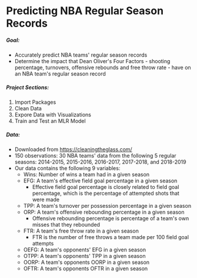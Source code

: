 # Predicting NBA Regular Season Records
##### Goal:
- Accurately predict NBA teams' regular season records
- Determine the impact that Dean Oliver's Four Factors - shooting percentage, turnovers, offensive rebounds and free throw rate - have on an NBA team's regular season record

##### Project Sections: 
1. Import Packages
2. Clean Data
3. Expore Data with Visualizations
4. Train and Test an MLR Model

##### Data:
- Downloaded from https://cleaningtheglass.com/
- 150 observations: 30 NBA teams' data from the following 5 regular seasons: 2014-2015, 2015-2016, 2016-2017, 2017-2018, and 2018-2019 
- Our data contains the following 9 variables:
    - Wins: Number of wins a team had in a given season
    - EFG: A team's effective field goal percentage in a given season
         - Effective field goal percentage is closely related to field goal percentage, which is the percentage of attempted shots that were made
    - TPP: A team's turnover per possession percentage in a given season
    - ORP: A team's offensive rebounding percentage in a given season
         - Offensive rebounding percentage is percentage of a team's own misses that they rebounded
    - FTR: A team's free throw rate in a given season
         - FTR is the number of free throws a team made per 100 field goal attempts
    - OEFG: A team's opponents' EFG in a given season
    - OTPP: A team's opponents' TPP in a given season
    - OORP: A team's opponents OORP in a given season
    - OFTR: A team's opponents OFTR in a given season
